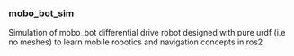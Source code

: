 ### mobo_bot_sim
Simulation of mobo_bot differential drive robot designed with pure urdf (i.e no meshes) to learn mobile robotics and navigation concepts in ros2

#
